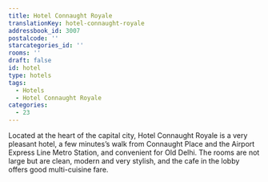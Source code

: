 ```yaml
---
title: Hotel Connaught Royale
translationKey: hotel-connaught-royale
addressbook_id: 3007
postalcode: ''
starcategories_id: ''
rooms: ''
draft: false
id: hotel
type: hotels
tags:
  - Hotels
  - Hotel Connaught Royale
categories:
  - 23
---
```

Located at the heart of the capital city, Hotel Connaught Royale is a very pleasant hotel, a few minutes’s walk from Connaught Place and the Airport Express Line Metro Station, and convenient for Old Delhi. The rooms are not large but are clean, modern and very stylish, and the cafe in the lobby offers good multi-cuisine fare. 